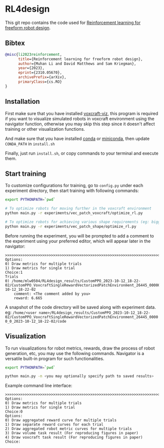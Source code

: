 # RL4design

This git repo contains the code used
for [Reinforcement learning for freeform robot design](https://arxiv.org/abs/2310.05670).

## Bibtex

```Bibtex
@misc{li2023reinforcement,
      title={Reinforcement learning for freeform robot design}, 
      author={Muhan Li and David Matthews and Sam Kriegman},
      year={2023},
      eprint={2310.05670},
      archivePrefix={arXiv},
      primaryClass={cs.RO}
}
```

## Installation

First make sure that you have installed [voxcraft-viz](https://github.com/voxcraft/voxcraft-viz), this program is
required
if you want to visualize simulated robots in voxcraft environment using the navigator function, otherwise you may skip
this step since it doesn't affect training or other visualization functions.

And make sure that you have installed [conda](https://conda.io/projects/conda/en/latest/user-guide/install/index.html)
or [miniconda](https://docs.conda.io/projects/miniconda/en/latest/),
then update `CONDA_PATH` in `install.sh`

Finally, just run `install.sh`, or copy commands to your terminal and execute them.

## Start training

To customize configurations for training, go to `config.py` under each experiment directory, then
start training with following commands:

```bash
export PYTHONPATH=`pwd`

# To optimize robots for moving further in the voxcraft environment 
python main.py -r experiments/vec_patch_voxcraft/optimize_rl.py

# To optimize robots for achieving various shape requirements (eg: bigger volume)
python main.py -r experiments/vec_patch_shape/optimize_rl.py
```

Before running the experiment, you will be prompted to add a comment to the experiment
using your preferred editor, which will appear later in the navigator:

```
>>>>>>>>>>>>>>>>>>>>>>>>>>>>>>>>>>>>>>>>>>>>>>>>>>>>>>>>>>>>>>>>>>>>>>>>>>>>>>>>>>>>>>>>>>>>>>>>>>>>
Options:
0) Draw metrics for multiple trials
1) Draw metrics for single trial
Choice:1
Trials
0) /home/mlw0504/RL4design_results/CustomPPO_2023-10-12_18-22-02/CustomPPO_VoxcraftSingleRewardVectorizedPatchEnvironment_26445_00000_0_2023-10-12_18-22-02
    comment: <The comment added by you>
    reward: 6.665
```

A snapshot of the code directory will be saved along with experiment data.
eg: `/home/<user name>/RL4design_results/CustomPPO_2023-10-12_18-22-02/CustomPPO_VoxcraftSingleRewardVectorizedPatchEnvironment_26445_00000_0_2023-10-12_18-22-02/code`

## Visualization

To run visualizations for robot metrics, rewards, draw the process of robot generation, etc, you may use the
following commands. Navigator is a versatile built-in program for such functionalities.

```bash
export PYTHONPATH=`pwd`

python main.py -n <you may optionally specify path to saved results>
```

Example command line interface:

```
>>>>>>>>>>>>>>>>>>>>>>>>>>>>>>>>>>>>>>>>>>>>>>>>>>>>>>>>>>>>>>>>>>>>>>>>>>>>>>>>>>>>>>>>>>>>>>>>>>>>
Options:
0) Draw metrics for multiple trials
1) Draw metrics for single trial
Choice:0
Options:
0) Draw aggregated reward curve for multiple trials
1) Draw separate reward curves for each trial
2) Draw aggregated robot metric curves for multiple trials
3) Draw volume task result (For reproducing figures in paper)
4) Draw voxcraft task result (For reproducing figures in paper)
Choice:
```
